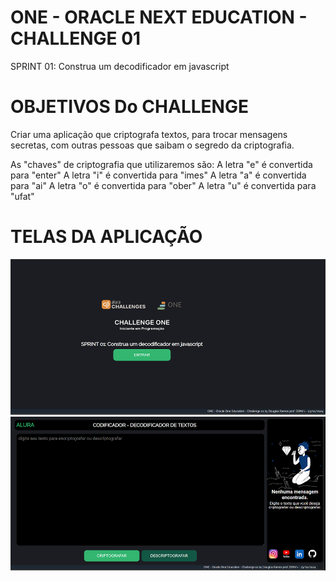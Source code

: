 # ONE - ORACLE NEXT EDUCATION - CHALLENGE 01
SPRINT 01: Construa um decodificador em javascript

# OBJETIVOS Do CHALLENGE
Criar uma aplicação que criptografa textos, para trocar mensagens secretas, com outras pessoas que saibam o segredo da criptografia.

As "chaves" de criptografia que utilizaremos são:
A letra "e" é convertida para "enter"
A letra "i" é convertida para "imes"
A letra "a" é convertida para "ai"
A letra "o" é convertida para "ober"
A letra "u" é convertida para "ufat"

# TELAS DA APLICAÇÃO
<div class="telas">
    <img src="assets/img/capaaplicacao.jpg" alt="">
    <img src="assets/img/tela_principal.jpg" alt="">
</div>
